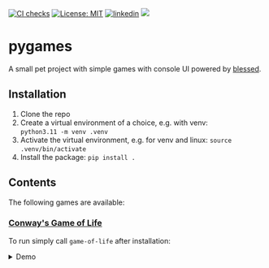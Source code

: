 [![CI checks](https://github.com/viktorvorobev/pygames/actions/workflows/ci-checks.yaml/badge.svg)](https://github.com/viktorvorobev/pygames/actions/workflows/ci-checks.yaml)
[![License: MIT](https://img.shields.io/badge/License-MIT-yellow.svg)](https://opensource.org/licenses/MIT)
[![linkedin](https://img.shields.io/badge/LinkedIn-0077B5?&logo=linkedin&logoColor=white)](https://www.linkedin.com/in/mr-viktor-vorobev/)
[![](https://img.shields.io/badge/My%20CV-00A98F?logo=googledrive&logoColor=white)](https://drive.google.com/file/d/1e45Z14JU7wt4H0zuaQfNd0Xz4Yu0q1h-/view?usp=share_link)

# pygames

A small pet project with simple games with console UI powered by [blessed](https://github.com/jquast/blessed).

## Installation

1. Clone the repo
2. Create a virtual environment of a choice, e.g. with venv:  
   `python3.11 -m venv .venv`
3. Activate the virtual environment, e.g. for venv and linux:
   `source .venv/bin/activate`
4. Install the package:
   `pip install .`

## Contents

The following games are available:

### [Conway's Game of Life](https://en.wikipedia.org/wiki/Conway%27s_Game_of_Life)

To run simply call `game-of-life` after installation:

<details>

<summary>Demo</summary>

![game-of-life.gif](https://github.com/viktorvorobev/pygames/blob/main/static/game_of_life/game_of_life.gif)

</details>


